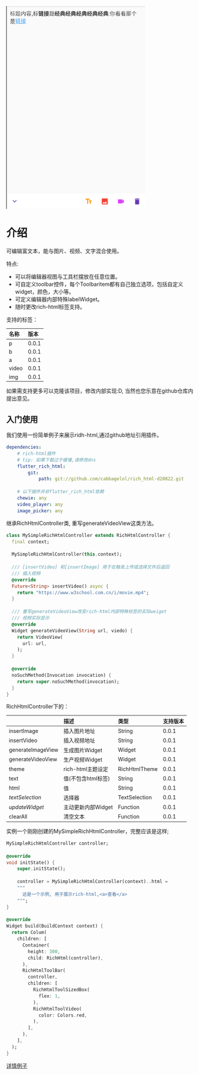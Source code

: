 ![01.png](public/images/01.png)

# 介绍

可编辑富文本，能与图片、视频、文字混合使用。

特点:
- 可以将编辑器视图与工具栏摆放在任意位置。
- 可自定义toolbar控件，每个Toolbaritem都有自己独立选项，包括自定义widget，颜色，大小等。
- 可定义编辑器内部特殊labelWidget。
- 随时更改rich-html标签支持。

支持的标签：

| 名称  | 版本   |
|:------|:------|
| p     | 0.0.1 |
| b     | 0.0.1 |
| a     | 0.0.1 |
| video | 0.0.1 |
| img   | 0.0.1 |

如果需支持更多可以克隆该项目，修改内部实现:D, 当然也您乐意在github仓库内提出意见。

## 入门使用

我们使用一份简单例子来展示ridh-html,通过github地址引用插件。

```pubspec.yaml
dependencies:
    # rich-html插件
    # tip: 如果下载过于缓慢,请修改dns
    flutter_rich_html:
        git:
            path: git://github.com/cabbagelol/rich_html-d20822.git
            
    # 以下插件并非flutter_rich_html依赖
    chewie: any
    video_player: any
    image_picker: any     
```

继承RichHtmlController类, 重写generateVideoView这类方法。

```dart
class MySimpleRichHtmlController extends RichHtmlController {
  final context;
  
  MySimpleRichHtmlController(this.context);

  /// [insertVideo] 和[insertImage] 用于在触发上传或选择文件后返回
  /// 插入视频
  @override
  Future<String> insertVideo() async {
    return "https://www.w3school.com.cn/i/movie.mp4";
  }

  /// 重写generateVideoView改变rich-html内部特殊标签的实际weiget
  /// 视频实际显示
  @override
  Widget generateVideoView(String url, viedo) {
    return VideoView(
      url: url,
    );
  }

  @override
  noSuchMethod(Invocation invocation) {
    return super.noSuchMethod(invocation);
  }
}
```
RichHtmlController下的：

|                   | 描述              | 类型           | 支持版本 |
|:------------------|:------------------|:--------------|:---------|
| insertImage       | 插入图片地址       | String        | 0.0.1   |
| insertVideo       | 插入视频地址       | String        | 0.0.1   |
| generateImageView | 生成图片Widget     | Widget        | 0.0.1   |
| generateVideoView | 生产视频Widget     | Widget        | 0.0.1   |
| theme             | rich-html主题设定  | RichHtmlTheme | 0.0.1   |
| text              | 值(不包含html标签) | String        | 0.0.1   |
| html              | 值                | String        | 0.0.1    |
| *textSelection*   | 选择器             | TextSelection | 0.0.1   |
| *updateWidget*    | 主动更新内部Widget | Function      | 0.0.1   |
| clearAll          | 清空文本           | Function      | 0.0.1   |

实例一个刚刚创建的MySimpleRichHtmlController，完整应该是这样;

```dart
MySimpleRichHtmlController controller;

@override
void initState() {
    super.initState();
    
    controller = MySimpleRichHtmlController(context)..html =
    """
      这是一个示例, 用于展示rich-html,<a>查看</a>
    """;
}

@override
Widget build(BuildContext context) {
  return Colum(
    children: [
      Container(
        height: 300,
        child: RichHtml(controller),
      ),
      RichHtmlToolBar(
        controller,
        children: [
          RichHtmlToolSizedBox(
            flex: 1,
          ),
          RichHtmlToolVideo(
            color: Colors.red,
          ),
        ],
      ),
    ],
  );
}
```
[详情例子](example/lib/main.dart)
